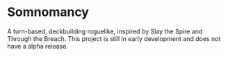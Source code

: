 # Somnomancy

A turn-based, deckbuilding roguelike, inspired by Slay the Spire and Through the Breach. This project is still in early development and does not have a alpha release.
